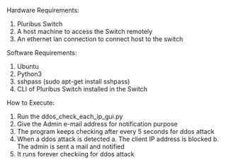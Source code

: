 Hardware Requirements:

1. Pluribus Switch
2. A host machine to access the Switch remotely
3. An ethernet lan connection to connect host to the switch

Software Requirements:

1. Ubuntu
2. Python3
3. sshpass (sudo apt-get install sshpass)
4. CLI of Pluribus Switch installed in the Switch

How to Execute:

1. Run the ddos_check_each_ip_gui.py
2. Give the Admin e-mail address for notification purpose
3. The program keeps checking after every 5 seconds for ddos attack
4. When a ddos attack is detected
	a. The client IP address is blocked
	b. The admin is sent a mail and notified
5. It runs forever checkiing for ddos attack
